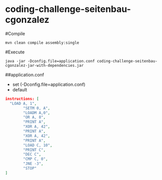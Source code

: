 coding-challenge-seitenbau-cgonzalez
====================================
#Compile
```
mvn clean compile assembly:single
```

#Execute
```
java -jar -Dconfig.file=application.conf coding-challenge-seitenbau-cgonzalez-jar-with-dependencies.jar
```

##application.conf
- set (-Dconfig.file=application.conf)
- default
```json
instructions: [
  "LOAD A, 1",
        "SETM 0, A",
        "LOADM A,0",
        "OR A, 8",
        "PRINT A",
        "XOR A, 42",
        "PRINT A",
        "XOR A, 42",
        "PRINT A",
        "LOAD C, 10",
        "PRINT C",
        "DEC C",
        "CMP C, 0",
        "JNE -3",
        "STOP"
]
```